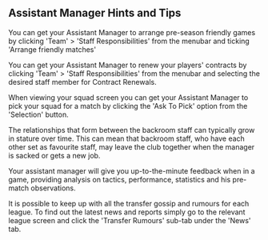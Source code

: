 ## Assistant Manager Hints and Tips

You can get your Assistant Manager to arrange pre-season friendly games by clicking 'Team' > 'Staff Responsibilities' from the menubar and ticking 'Arrange friendly matches'

You can get your Assistant Manager to renew your players' contracts by clicking 'Team' > 'Staff Responsibilities' from the menubar and selecting the desired staff member for Contract Renewals.

When viewing your squad screen you can get your Assistant Manager to pick your squad for a match by clicking the 'Ask To Pick' option from the 'Selection' button.

The relationships that form between the backroom staff can typically grow in stature over time. This can mean that backroom staff, who have each other set as favourite staff, may leave the club together when the manager is sacked or gets a new job.

Your assistant manager will give you up-to-the-minute feedback when in a game, providing analysis on tactics, performance, statistics and his pre-match observations.

It is possible to keep up with all the transfer gossip and rumours for each league. To find out the latest news and reports simply go to the relevant league screen and click the 'Transfer Rumours' sub-tab under the 'News' tab.